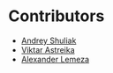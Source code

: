 # Contributors

- [Andrey Shuliak](https://github.com/Veon2479)
- [Viktar Astreika](https://github.com/ViktarRainbow)
- [Alexander Lemeza](http://github.com/azeme1)
